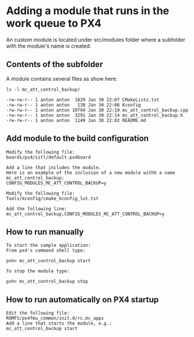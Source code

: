 # Adding a module that runs in the work queue to PX4 

An custom module is located under src/modules folder where a subfolder with the module's name is created.

## Contents of the subfolder

A module contains several files as show here:

```
ls -l mc_att_control_backup/

-rw-rw-r-- 1 anton anton  1829 Jan 30 22:07 CMakeLists.txt
-rw-rw-r-- 1 anton anton   138 Jan 30 22:06 Kconfig
-rw-rw-r-- 1 anton anton 10794 Jan 30 22:19 mc_att_control_backup.cpp
-rw-rw-r-- 1 anton anton  3291 Jan 30 22:14 mc_att_control_backup.h
-rw-rw-r-- 1 anton anton  1149 Jan 30 22:02 README.md

```

## Add module to the build configuration

```
Modify the following file:
boards/px4/sitl/default.px4board

Add a line that includes the module. 
Here is an example of the inclusion of a new module withh a name mc_att_control_backup:
CONFIG_MODULES_MC_ATT_CONTROL_BACKUP=y

Modify the following file:
Tools/kconfig/cmake_kconfig_lut.txt

Add the following line:
mc_att_control_backup,CONFIG_MODULES_MC_ATT_CONTROL_BACKUP=y
```

## How to run manually

```
To start the sample application:
From px4's command shell type:

pxh> mc_att_control_backup start

To stop the module type:

pxh> mc_att_control_backup stop
```

## How to run automatically on PX4 startup

```
Edit the following file:
ROMFS/px4fmu_common/init.d/rc.mc_apps
Add a line that starts the module, e.g.:
mc_att_control_backup start
```